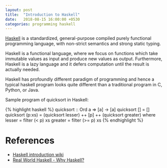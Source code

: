 ```yaml
---
layout: post
title:  "Introduction to Haskell"
date:   2018-08-15 16:00:00 +0530
categories: programming haskell
---
```

[Haskell][haskell-wikipedia] is a standardized, general-purpose compiled purely functional programming language, with non-strict semantics and strong static typing.

Haskell is a functional language, where we focus on functions which take immutable values as input and produce new values as output. Furthermore, Haskell is a lazy language and it defers computation until the result is actually needed.

Haskell has profoundly different paradigm of programming and hence a typical haskell program looks quite different than a traditional program in C, Python, or Java.

Sample program of quicksort in Haskell:

{% highlight haskell %}
quicksort :: Ord a => [a] -> [a]
quicksort []     = []
quicksort (p:xs) = (quicksort lesser) ++ [p] ++ (quicksort greater)
    where
        lesser  = filter (< p) xs
        greater = filter (>= p) xs
{% endhighlight %}

# References

* [Haskell introduction wiki][haskell-wiki]
* [Real World Haskell - Why Haskell?][real-world-haskell]

[haskell-wikipedia]: https://en.wikipedia.org/wiki/Haskell_(programming_language)
[haskell-wiki]: https://wiki.haskell.org/Introduction
[real-world-haskell]: http://book.realworldhaskell.org/read/why-functional-programming-why-haskell.html